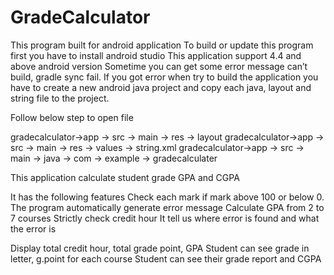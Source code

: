# GradeCalculator
This program built for android application
To build or update this program first you have to install android studio 
This application support 4.4 and above android version
Sometime you can get some error message can’t build,  gradle sync fail.
If you got error when try to build the application you have to create a new android java project and copy each java, layout and string file to the project.
 
 Follow below step to open file
 
 gradecalculator->app -> src -> main -> res -> layout 
 gradecalculator->app -> src -> main -> res -> values -> string.xml
 gradecalculator->app -> src -> main -> java -> com ->  example -> gradecalculater
  
 This application calculate student grade GPA and CGPA

 It has the following features
 Check each mark if mark above 100 or below 0. The program automatically generate error message
 Calculate GPA from 2 to 7 courses 
 Strictly check credit hour
 It tell us where error is found and what the error is 
 
 Display total credit hour, total grade point, GPA
 Student can see grade in letter, g.point for each course
 Student can see their grade report and CGPA
